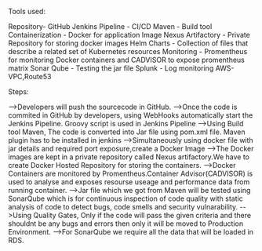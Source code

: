Tools used:

Repository- GitHub
Jenkins Pipeline - CI/CD
Maven - Build tool
Containerization - Docker for application Image
Nexus Artifactory - Private Repository for storing docker images
Helm Charts - Collection of files that describe a related set of Kubernetes resources
Monitoring - Promentheus for monitoring Docker containers and CADVISOR to expose promentheus matrix
Sonar Qube - Testing the jar file
Splunk - Log monitoring
AWS- VPC,Route53

Steps:

-->Developers will push the sourcecode in GitHub.
-->Once the code is commited in GitHub by developers, using WebHooks automatically start the Jenkins Pipeline. Groovy script is used in Jenkins Pipeline
-->Using Build tool Maven, The code is converted into Jar file using pom.xml file. Maven plugin has to be installed in jenkins
-->Simultaneously using docker file with jar details and required port exposure,create a Docker Image
-->The Docker images are kept in a private repository called Nexus artifactory.We have to create Docker Hosted Repository for storing the containers.
-->Docker Containers are monitored by Promentheus.Container Advisor(CADVISOR) is used to analyse and exposes resourse useage and performance data from running container.
-->Jar file which we got from Maven will be tested using SonarQube which is for continuous inspection of code quality with static analysis of code to detect bugs, code smells and security vulnarability.
-->Using Quality Gates, Only if the code will pass the given criteria and there shouldnt be any bugs and errors then only it will be moved to Production Environment.
-->For SonarQube we require all the data that will be loaded in RDS.
